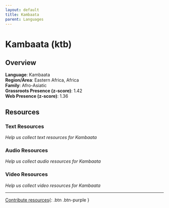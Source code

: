 ```yaml
---
layout: default
title: Kambaata
parent: Languages
---
```


# Kambaata (ktb)

## Overview

**Language**: Kambaata  
**Region/Area**: Eastern Africa, Africa  
**Family**: Afro-Asiatic  
**Grassroots Presence (z-score)**: 1.42  
**Web Presence (z-score)**: 1.36  

## Resources

### Text Resources
*Help us collect text resources for Kambaata*

### Audio Resources
*Help us collect audio resources for Kambaata*

### Video Resources
*Help us collect video resources for Kambaata*

---

[Contribute resources](https://forms.office.com/e/1SfLJx3u1r){: .btn .btn-purple }
